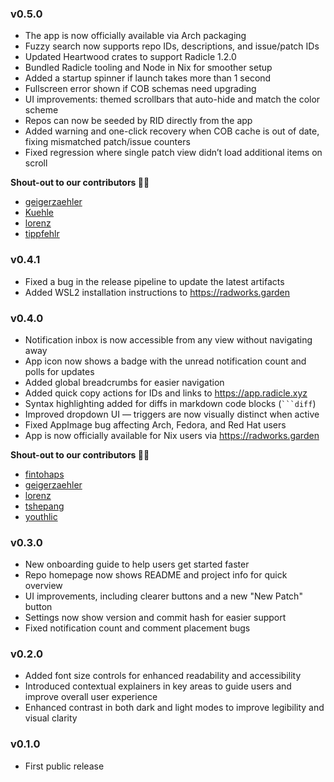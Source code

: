 ### v0.5.0

- The app is now officially available via Arch packaging
- Fuzzy search now supports repo IDs, descriptions, and issue/patch IDs
- Updated Heartwood crates to support Radicle 1.2.0
- Bundled Radicle tooling and Node in Nix for smoother setup
- Added a startup spinner if launch takes more than 1 second
- Fullscreen error shown if COB schemas need upgrading
- UI improvements: themed scrollbars that auto-hide and match the color scheme
- Repos can now be seeded by RID directly from the app
- Added warning and one-click recovery when COB cache is out of date, fixing mismatched patch/issue counters
- Fixed regression where single patch view didn’t load additional items on scroll

**Shout-out to our contributors 🙏✨**

- [geigerzaehler](https://app.radicle.xyz/nodes/iris.radicle.xyz/users/did:key:z6Mki9XNNHeVRnYS88U59iCBzKUp2xWM3f4zvA3cXuKJFvWF)
- [Kuehle](https://app.radicle.xyz/nodes/iris.radicle.xyz/users/did:key:z6MkgFWv1K9Lqvi5VHm4mtfDo5MvanWVNYU1gkvT9Rwr1Lu7)
- [lorenz](https://app.radicle.xyz/nodes/iris.radicle.xyz/users/did:key:z6MkkPvBfjP4bQmco5Dm7UGsX2ruDBieEHi8n9DVJWX5sTEz)
- [tippfehlr](https://app.radicle.xyz/nodes/iris.radicle.xyz/users/did:key:z6MksSTAFPKk7eQju9aGzK64qpfiSnKQ1tJWv1rdzRd5bMHU)


### v0.4.1

- Fixed a bug in the release pipeline to update the latest artifacts
- Added WSL2 installation instructions to https://radworks.garden


### v0.4.0

- Notification inbox is now accessible from any view without navigating away
- App icon now shows a badge with the unread notification count and polls for updates
- Added global breadcrumbs for easier navigation
- Added quick copy actions for IDs and links to https://app.radicle.xyz
- Syntax highlighting added for diffs in markdown code blocks (` ```diff `)
- Improved dropdown UI — triggers are now visually distinct when active
- Fixed AppImage bug affecting Arch, Fedora, and Red Hat users
- App is now officially available for Nix users via https://radworks.garden

**Shout-out to our contributors 🙏✨**

- [fintohaps](https://app.radicle.xyz/nodes/iris.radicle.xyz/users/did:key:z6MkireRatUThvd3qzfKht1S44wpm4FEWSSa4PRMTSQZ3voM)
- [geigerzaehler](https://app.radicle.xyz/nodes/iris.radicle.xyz/users/did:key:z6Mki9XNNHeVRnYS88U59iCBzKUp2xWM3f4zvA3cXuKJFvWF)
- [lorenz](https://app.radicle.xyz/nodes/iris.radicle.xyz/users/did:key:z6MkkPvBfjP4bQmco5Dm7UGsX2ruDBieEHi8n9DVJWX5sTEz)
- [tshepang](https://app.radicle.xyz/nodes/iris.radicle.xyz/users/did:key:z6MkfPSKW7AgQqXSi8fgEJMduHpm9ABmsPYwPhMeF7PssonK)
- [youthlic](https://app.radicle.xyz/nodes/iris.radicle.xyz/users/did:key:z6MktsSuE4bVYbuTtEPjmhrQWA7dMri7GUg9Qp9o8tRCsmhu)


### v0.3.0

- New onboarding guide to help users get started faster
- Repo homepage now shows README and project info for quick overview
- UI improvements, including clearer buttons and a new "New Patch" button
- Settings now show version and commit hash for easier support
- Fixed notification count and comment placement bugs


### v0.2.0

- Added font size controls for enhanced readability and accessibility
- Introduced contextual explainers in key areas to guide users and improve overall user experience
- Enhanced contrast in both dark and light modes to improve legibility and visual clarity


### v0.1.0

- First public release
